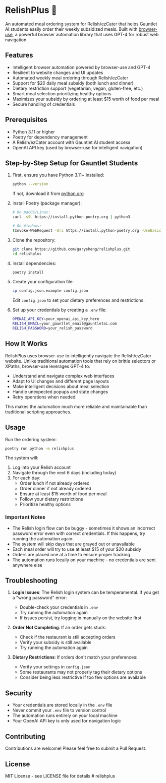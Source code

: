 # RelishPlus 🍔

An automated meal ordering system for Relish/ezCater that helps Gauntlet AI students easily order their weekly subsidized meals. Built with [browser-use](https://github.com/gauntletai/browser-use), a powerful browser automation library that uses GPT-4 for robust web navigation.

## Features

- Intelligent browser automation powered by browser-use and GPT-4
- Resilient to website changes and UI updates
- Automated weekly meal ordering through Relish/ezCater
- Support for $20 daily meal subsidy (both lunch and dinner)
- Dietary restriction support (vegetarian, vegan, gluten-free, etc.)
- Smart meal selection prioritizing healthy options
- Maximizes your subsidy by ordering at least $15 worth of food per meal
- Secure handling of credentials

## Prerequisites

- Python 3.11 or higher
- Poetry for dependency management
- A Relish/ezCater account with Gauntlet AI student access
- OpenAI API key (used by browser-use for intelligent navigation)

## Step-by-Step Setup for Gauntlet Students

1. First, ensure you have Python 3.11+ installed:
   ```bash
   python --version
   ```
   If not, download it from [python.org](https://www.python.org/downloads/)

2. Install Poetry (package manager):
   ```bash
   # On macOS/Linux:
   curl -sSL https://install.python-poetry.org | python3 -

   # On Windows:
   (Invoke-WebRequest -Uri https://install.python-poetry.org -UseBasicParsing).Content | py -
   ```

3. Clone the repository:
   ```bash
   git clone https://github.com/garysheng/relishplus.git
   cd relishplus
   ```

4. Install dependencies:
   ```bash
   poetry install
   ```

5. Create your configuration file:
   ```bash
   cp config.json.example config.json
   ```
   Edit `config.json` to set your dietary preferences and restrictions.

6. Set up your credentials by creating a `.env` file:
   ```bash
   OPENAI_API_KEY=your_openai_api_key_here
   RELISH_EMAIL=your_gauntlet_email@gauntletai.com
   RELISH_PASSWORD=your_relish_password
   ```

## How It Works

RelishPlus uses browser-use to intelligently navigate the Relish/ezCater website. Unlike traditional automation tools that rely on brittle selectors or XPaths, browser-use leverages GPT-4 to:
- Understand and navigate complex web interfaces
- Adapt to UI changes and different page layouts
- Make intelligent decisions about meal selection
- Handle unexpected popups and state changes
- Retry operations when needed

This makes the automation much more reliable and maintainable than traditional scripting approaches.

## Usage

Run the ordering system:

```bash
poetry run python -m relishplus
```

The system will:
1. Log into your Relish account
2. Navigate through the next 6 days (including today)
3. For each day:
   - Order lunch if not already ordered
   - Order dinner if not already ordered
   - Ensure at least $15 worth of food per meal
   - Follow your dietary restrictions
   - Prioritize healthy options

### Important Notes

- The Relish login flow can be buggy - sometimes it shows an incorrect password error even with correct credentials. If this happens, try running the automation again.
- The system will skip days that are grayed out or unavailable
- Each meal order will try to use at least $15 of your $20 subsidy
- Orders are placed one at a time to ensure proper tracking
- The automation runs locally on your machine - no credentials are sent anywhere else

## Troubleshooting

1. **Login Issues**: The Relish login system can be temperamental. If you get a "wrong password" error:
   - Double-check your credentials in `.env`
   - Try running the automation again
   - If issues persist, try logging in manually on the website first

2. **Order Not Completing**: If an order gets stuck:
   - Check if the restaurant is still accepting orders
   - Verify your subsidy is still available
   - Try running the automation again

3. **Dietary Restrictions**: If orders don't match your preferences:
   - Verify your settings in `config.json`
   - Some restaurants may not properly tag their dietary options
   - Consider being less restrictive if too few options are available

## Security

- Your credentials are stored locally in the `.env` file
- Never commit your `.env` file to version control
- The automation runs entirely on your local machine
- Your OpenAI API key is only used for navigation logic

## Contributing

Contributions are welcome! Please feel free to submit a Pull Request.

## License

MIT License - see LICENSE file for details # relishplus
